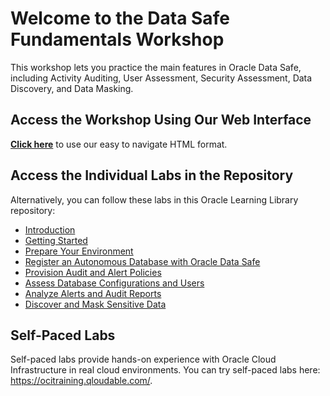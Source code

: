 # Welcome to the Data Safe Fundamentals Workshop

This workshop lets you practice the main features in Oracle Data Safe, including Activity Auditing, User Assessment, Security Assessment, Data Discovery, and Data Masking.

## Access the Workshop Using Our Web Interface

**[Click here](https://apexapps.oracle.com/pls/apex/dbpm/r/livelabs/view-workshop?p180_id=)** to use our easy to navigate HTML format.

## Access the Individual Labs in the Repository

Alternatively, you can follow these labs in this Oracle Learning Library repository:

- [Introduction](./introduction/introduction.md)
- [Getting Started](../../../common/labs/cloud-login/pre-register-free-tier-account.md)
- [Prepare Your Environment](./prepare-environment/prepare-environment.md)
- [Register an Autonomous Database with Oracle Data Safe](./register-autonomous-database/register-autonomous-database.md)
- [Provision Audit and Alert Policies](./provision-audit-alert-policies/provision-audit-alert-policies.md)
- [Assess Database Configurations and Users](./assess-database-configurations-users/assess-database-configurations-users.md)
- [Analyze Alerts and Audit Reports](./analyze-alerts-audit-reports/analyze-alerts-audit-reports.md)
- [Discover and Mask Sensitive Data](./discover-mask-sensitive-data/discover-mask-sensitive-data.md)



## Self-Paced Labs

Self-paced labs provide hands-on experience with Oracle Cloud Infrastructure in real cloud environments. You can try self-paced labs here: https://ocitraining.qloudable.com/.
